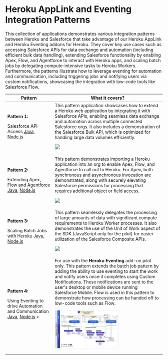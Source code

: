 # Heroku AppLink and Eventing Integration Patterns

This collection of applications demonstrates various integration patterns between Heroku and Salesforce that take advantage of our Heroku AppLink and Heroku Eventing addons for Heroku.  They cover key use cases such as accessing Salesforce APIs for data exchange and automation (including efficient bulk data handling), extending Salesforce functionality by enabling Apex, Flow, and Agentforce to interact with Heroku apps, and scaling batch jobs by delegating compute-intensive tasks to Heroku Workers.  Furthermore, the patterns illustrate how to leverage eventing for automation and communication, including triggering jobs and notifying users via custom notifications, showcasing the integration with low-code tools like Salesforce Flow.

| Pattern | What it covers? |
| ------ | --------------- |
| **Pattern 1:**<p/>Salesforce API Access [Java](https://github.com/heroku-examples/heroku-integration-pattern-api-access-java), [Node.js](https://github.com/heroku-examples/heroku-integration-pattern-api-access-nodejs) | This pattern application showcases how to extend a Heroku web application by integrating it with Salesforce APIs, enabling seamless data exchange and automation across multiple connected Salesforce orgs. It also includes a demonstration of the Salesforce Bulk API, which is optimized for handling large data volumes efficiently. <p/><p/><img src="https://github.com/heroku-examples/heroku-integration-pattern-api-access-java/raw/main/images/index.jpg" width="60%">
| **Pattern 2:**<p/> Extending Apex, Flow and Agentforce [Java](https://github.com/heroku-examples/heroku-integration-pattern-org-action-java), [Node.js](https://github.com/heroku-examples/heroku-integration-pattern-org-action-nodejs) | This pattern demonstrates importing a Heroku application into an org to enable Apex, Flow, and Agentforce to call out to Heroku. For Apex, both synchronous and asynchronous invocation are demonstrated, along with securely elevating Salesforce permissions for processing that requires additional object or field access. <p/><p/><img src="https://github.com/heroku-examples/heroku-integration-pattern-org-action-java/raw/main/images/overview.jpg" width="60%">|
| **Pattern 3:**<p/>Scaling Batch Jobs with Heroku [Java](https://github.com/heroku-examples/heroku-integration-pattern-org-job-java), [Node.js](https://github.com/heroku-examples/heroku-integration-pattern-org-job-nodejs) | This pattern seamlessly delegates the processing of large amounts of data with significant compute requirements to Heroku Worker processes. It also demonstrates the use of the Unit of Work aspect of the SDK (JavaScript only for the pilot) for easier utilization of the Salesforce Composite APIs. <p/><p/><img src="https://github.com/heroku-examples/heroku-integration-pattern-org-job-java/raw/main/images/arch.jpg" width="60%"> |
| **Pattern 4:**<p/>Using Eventing to drive Automation and Communication [Java](https://github.com/heroku-examples/heroku-integration-pattern-eventing-java), [Node.js](https://github.com/heroku-examples/heroku-integration-pattern-eventing-nodejs) > | For use with the **Heroku Eventing** add-on pilot only. This pattern extends the batch job pattern by adding the ability to use eventing to start the work and notify users once it completes using Custom Notifications. These notifications are sent to the user's desktop or mobile device running Salesforce Mobile. Flow is used in this pattern to demonstrate how processing can be handed off to low-code tools such as Flow. <p/><p/><img src="https://github.com/heroku-examples/heroku-integration-pattern-eventing-java/raw/main/images/arch.jpg" width="60%"> |

